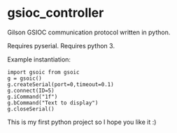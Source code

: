 gsioc_controller
================

Gilson GSIOC communication protocol written in python.

Requires pyserial.
Requires python 3.

Example instantiation:

    import gsoic from gsoic
    g = gsoic()
    g.createSerial(port=0,timeout=0.1)
    g.connect(ID=5)
    g.iCommand("1f")
    g.bCommand("Text to display")
    g.closeSerial()

This is my first python project so I hope you like it :)
